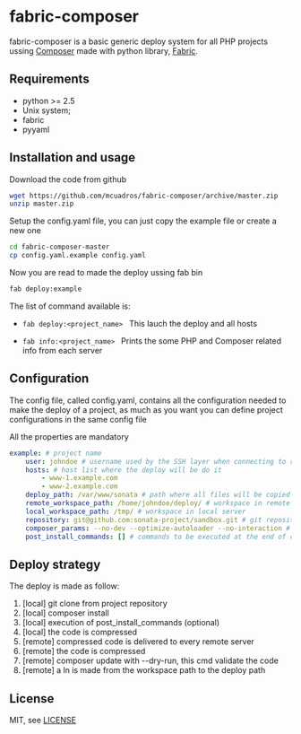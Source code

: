 fabric-composer
===============

fabric-composer is a basic generic deploy system for all PHP projects ussing [Composer](https://getcomposer.org/) 
made with python library, [Fabric](http://docs.fabfile.org/).


Requirements
------------

* python >= 2.5 
* Unix system;
* fabric
* pyyaml


Installation and usage
--------------------

Download the code from github

```sh
wget https://github.com/mcuadros/fabric-composer/archive/master.zip
unzip master.zip
```

Setup the config.yaml file, you can just copy the example file or create a new one

```sh
cd fabric-composer-master
cp config.yaml.example config.yaml
```

Now you are read to made the deploy ussing fab bin
```sh
fab deploy:example
```

The list of command available is:
* ```fab deploy:<project_name> ```
This lauch the deploy and all hosts

* ```fab info:<project_name> ```
Prints the some PHP and Composer related info from each server 

Configuration
--------------

The config file, called config.yaml, contains all the configuration needed to make the deploy of a project, as much as you want 
you can define project configurations in the same config file

All the properties are mandatory

```yaml
example: # project name
    user: johndoe # username used by the SSH layer when connecting to remote hosts
    hosts: # host list where the deploy will be do it
        - www-1.example.com
        - www-2.example.com
    deploy_path: /var/www/sonata # path where all files will be copied
    remote_workspace_path: /home/johndoe/deploy/ # workspace in remote server
    local_workspace_path: /tmp/ # workspace in local server
    repository: git@github.com:sonata-project/sandbox.git # git repository
    composer_params: --no-dev --optimize-autoloader --no-interaction # optional composer commands
    post_install_commands: [] # commands to be executed at the end of composer install in local server
```

Deploy strategy
---------------

The deploy is made as follow:

1. [local] git clone from project repository
2. [local] composer install 
3. [local] execution of post_install_commands (optional)
4. [local] the code is compressed 
5. [remote] compressed code is delivered to every remote server
6. [remote] the code is compressed
7. [remote] composer update with --dry-run, this cmd validate the code 
8. [remote] a ln is made from the workspace path to the deploy path

License
-------

MIT, see [LICENSE](LICENSE)

